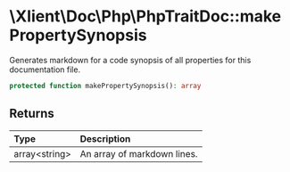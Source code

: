# \\Xlient\\Doc\\Php\\PhpTraitDoc::makePropertySynopsis

Generates markdown for a code synopsis of all properties for this documentation file.

```php
protected function makePropertySynopsis(): array
```

## Returns

| Type | Description |
| :--- | :--- |
| array\<string\> | An array of markdown lines. |